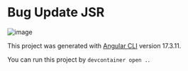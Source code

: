 # Bug Update JSR

![image](https://github.com/user-attachments/assets/cb079285-a105-4f36-915e-21bef9ff77fe)

This project was generated with [Angular CLI](https://github.com/angular/angular-cli) version 17.3.11.

You can run this project by `devcontainer open .`.
